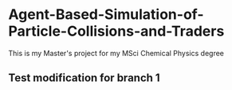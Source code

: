 # Agent-Based-Simulation-of-Particle-Collisions-and-Traders

This is my Master's project for my MSci Chemical Physics degree

## Test modification for branch 1
